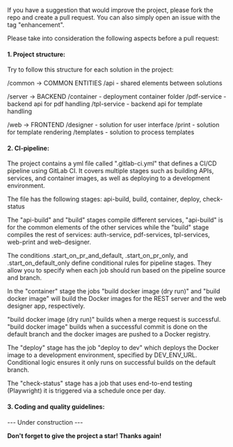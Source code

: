 If you have a suggestion that would improve the project, please fork the repo and create a pull request. 
You can also simply open an issue with the tag "enhancement".

Please take into consideration the following aspects before a pull request:

<h4>1. Project structure: </h4>

Try to follow this structure for each solution in the project:

/common -> COMMON ENTITIES
      /api - shared elements between solutions

/server -> BACKEND
      /container - deployment container folder
      /pdf-service - backend api for pdf handling
      /tpl-service - backend api for template handling

/web -> FRONTEND
      /designer - solution for user interface
      /print - solution for template rendering
      /templates - solution to process templates

<h4>2. CI-pipeline: </h4>

The project contains a yml file called ".gitlab-ci.yml" that defines a CI/CD pipeline using GitLab CI. It covers multiple stages such as building APIs, services, and container images, as well as deploying to a development environment.

The file has the following stages: 
      api-build,
      build,
      container,
      deploy,
      check-status

The "api-build" and "build" stages compile different services, "api-build" is for the common elements of the other services while the "build" stage compiles the rest of services: auth-service, pdf-services, tpl-services, web-print and web-designer. 

The conditions .start_on_pr_and_default, .start_on_pr_only, and .start_on_default_only define conditional rules for pipeline stages. They allow you to specify when each job should run based on the pipeline source and branch.

In the "container" stage the jobs "build docker image (dry run)" and "build docker image" will build the Docker images for the REST server and the web designer app, respectively.

"build docker image (dry run)" builds when a merge request is successful.  
"build docker image" builds when a successful commit is done on the default branch and the docker images are pushed to a Docker registry.

The "deploy" stage has the job "deploy to dev" which deploys the Docker image to a development environment, specified by DEV_ENV_URL. Conditional logic ensures it only runs on successful builds on the default branch.

The "check-status" stage has a job that uses end-to-end testing (Playwright) it is triggered via a schedule once per day.

<h4>3. Coding and quality guidelines: </h4>

--- Under construction ---

<strong>Don't forget to give the project a star! Thanks again! </strong>